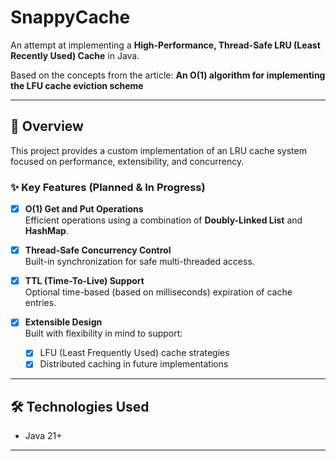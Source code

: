# SnappyCache

An attempt at implementing a **High-Performance, Thread-Safe LRU (Least Recently Used) Cache** in Java.

Based on the concepts from the article:
**An O(1) algorithm for implementing the LFU cache eviction scheme**

---

## 🚀 Overview

This project provides a custom implementation of an LRU cache system focused on performance, extensibility, and concurrency.

### ✨ Key Features (Planned & In Progress)

- [x] **O(1) Get and Put Operations**  
  Efficient operations using a combination of **Doubly-Linked List** and **HashMap**.

- [x] **Thread-Safe Concurrency Control**  
  Built-in synchronization for safe multi-threaded access.

- [x] **TTL (Time-To-Live) Support**  
  Optional time-based (based on milliseconds) expiration of cache entries.

- [x] **Extensible Design**  
  Built with flexibility in mind to support:
    - [x] LFU (Least Frequently Used) cache strategies
    - [x] Distributed caching in future implementations

---

## 🛠️ Technologies Used

- Java 21+

---